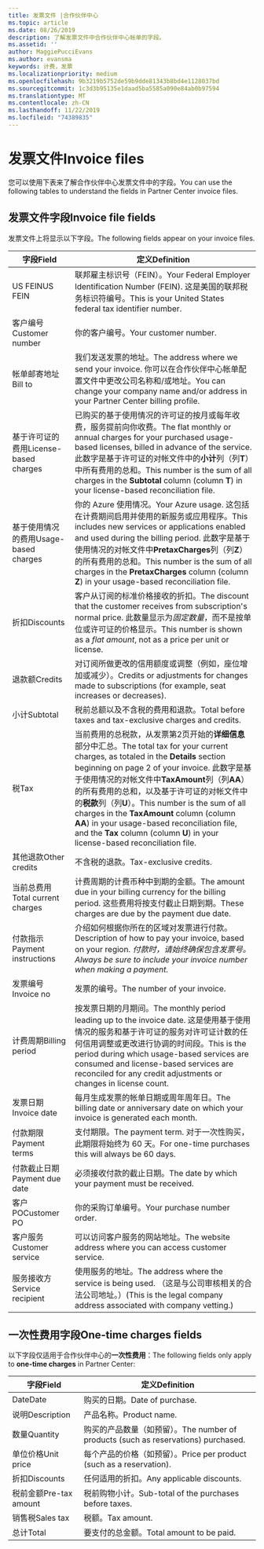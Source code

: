 ```yaml
---
title: 发票文件 |合作伙伴中心
ms.topic: article
ms.date: 08/26/2019
description: 了解发票文件中合作伙伴中心帐单的字段。
ms.assetid: ''
author: MaggiePucciEvans
ms.author: evansma
keywords: 计费，发票
ms.localizationpriority: medium
ms.openlocfilehash: 9b3219b5752de59b9dde81343b8bd4e1128037bd
ms.sourcegitcommit: 1c3d3b95135e1daad5ba5585a090e84ab0b97594
ms.translationtype: MT
ms.contentlocale: zh-CN
ms.lasthandoff: 11/22/2019
ms.locfileid: "74389835"
---
```

# <a name="invoice-files"></a><span data-ttu-id="bcb3a-104">发票文件</span><span class="sxs-lookup"><span data-stu-id="bcb3a-104">Invoice files</span></span>

<span data-ttu-id="bcb3a-105">您可以使用下表来了解合作伙伴中心发票文件中的字段。</span><span class="sxs-lookup"><span data-stu-id="bcb3a-105">You can use the following tables to understand the fields in Partner Center invoice files.</span></span>

## <a name="invoice-file-fields"></a><span data-ttu-id="bcb3a-106">发票文件字段</span><span class="sxs-lookup"><span data-stu-id="bcb3a-106">Invoice file fields</span></span>

<span data-ttu-id="bcb3a-107">发票文件上将显示以下字段。</span><span class="sxs-lookup"><span data-stu-id="bcb3a-107">The following fields appear on your invoice files.</span></span>

| <span data-ttu-id="bcb3a-108">字段</span><span class="sxs-lookup"><span data-stu-id="bcb3a-108">Field</span></span> | <span data-ttu-id="bcb3a-109">定义</span><span class="sxs-lookup"><span data-stu-id="bcb3a-109">Definition</span></span> |
| ----- | ---------- |
| <span data-ttu-id="bcb3a-110">US FEIN</span><span class="sxs-lookup"><span data-stu-id="bcb3a-110">US FEIN</span></span> | <span data-ttu-id="bcb3a-111">联邦雇主标识号（FEIN）。</span><span class="sxs-lookup"><span data-stu-id="bcb3a-111">Your Federal Employer Identification Number (FEIN).</span></span> <span data-ttu-id="bcb3a-112">这是美国的联邦税务标识符编号。</span><span class="sxs-lookup"><span data-stu-id="bcb3a-112">This is your United States federal tax identifier number.</span></span> |
| <span data-ttu-id="bcb3a-113">客户编号</span><span class="sxs-lookup"><span data-stu-id="bcb3a-113">Customer number</span></span> | <span data-ttu-id="bcb3a-114">你的客户编号。</span><span class="sxs-lookup"><span data-stu-id="bcb3a-114">Your customer number.</span></span> |
| <span data-ttu-id="bcb3a-115">帐单邮寄地址</span><span class="sxs-lookup"><span data-stu-id="bcb3a-115">Bill to</span></span> | <span data-ttu-id="bcb3a-116">我们发送发票的地址。</span><span class="sxs-lookup"><span data-stu-id="bcb3a-116">The address where we send your invoice.</span></span> <span data-ttu-id="bcb3a-117">你可以在合作伙伴中心帐单配置文件中更改公司名称和/或地址。</span><span class="sxs-lookup"><span data-stu-id="bcb3a-117">You can change your company name and/or address in your Partner Center billing profile.</span></span> |
| <span data-ttu-id="bcb3a-118">基于许可证的费用</span><span class="sxs-lookup"><span data-stu-id="bcb3a-118">License-based charges</span></span> | <span data-ttu-id="bcb3a-119">已购买的基于使用情况的许可证的按月或每年收费，服务提前向你收费。</span><span class="sxs-lookup"><span data-stu-id="bcb3a-119">The flat monthly or annual charges for your purchased usage-based licenses, billed in advance of the service.</span></span> <span data-ttu-id="bcb3a-120">此数字是基于许可证的对帐文件中的**小计**列（列**T**）中所有费用的总和。</span><span class="sxs-lookup"><span data-stu-id="bcb3a-120">This number is the sum of all charges in the **Subtotal** column (column **T**) in your license-based reconciliation file.</span></span> |
| <span data-ttu-id="bcb3a-121">基于使用情况的费用</span><span class="sxs-lookup"><span data-stu-id="bcb3a-121">Usage-based charges</span></span> | <span data-ttu-id="bcb3a-122">你的 Azure 使用情况。</span><span class="sxs-lookup"><span data-stu-id="bcb3a-122">Your Azure usage.</span></span> <span data-ttu-id="bcb3a-123">这包括在计费期间启用并使用的新服务或应用程序。</span><span class="sxs-lookup"><span data-stu-id="bcb3a-123">This includes new services or applications enabled and used during the billing period.</span></span> <span data-ttu-id="bcb3a-124">此数字是基于使用情况的对帐文件中**PretaxCharges**列（列**Z**）的所有费用的总和。</span><span class="sxs-lookup"><span data-stu-id="bcb3a-124">This number is the sum of all charges in the **PretaxCharges** column (column **Z**) in your usage-based reconciliation file.</span></span> |
| <span data-ttu-id="bcb3a-125">折扣</span><span class="sxs-lookup"><span data-stu-id="bcb3a-125">Discounts</span></span> | <span data-ttu-id="bcb3a-126">客户从订阅的标准价格接收的折扣。</span><span class="sxs-lookup"><span data-stu-id="bcb3a-126">The discount that the customer receives from subscription's normal price.</span></span> <span data-ttu-id="bcb3a-127">此数量显示为*固定数量*，而不是按单位或许可证的价格显示。</span><span class="sxs-lookup"><span data-stu-id="bcb3a-127">This number is shown as a *flat amount*, not as a price per unit or license.</span></span> |
| <span data-ttu-id="bcb3a-128">退款额</span><span class="sxs-lookup"><span data-stu-id="bcb3a-128">Credits</span></span> | <span data-ttu-id="bcb3a-129">对订阅所做更改的信用额度或调整（例如，座位增加或减少）。</span><span class="sxs-lookup"><span data-stu-id="bcb3a-129">Credits or adjustments for changes made to subscriptions (for example, seat increases or decreases).</span></span> |
| <span data-ttu-id="bcb3a-130">小计</span><span class="sxs-lookup"><span data-stu-id="bcb3a-130">Subtotal</span></span> | <span data-ttu-id="bcb3a-131">税前总额以及不含税的费用和退款。</span><span class="sxs-lookup"><span data-stu-id="bcb3a-131">Total before taxes and tax-exclusive charges and credits.</span></span> |
| <span data-ttu-id="bcb3a-132">税</span><span class="sxs-lookup"><span data-stu-id="bcb3a-132">Tax</span></span> | <span data-ttu-id="bcb3a-133">当前费用的总税款，从发票第2页开始的**详细信息**部分中汇总。</span><span class="sxs-lookup"><span data-stu-id="bcb3a-133">The total tax for your current charges, as totaled in the **Details** section beginning on page 2 of your invoice.</span></span> <span data-ttu-id="bcb3a-134">此数字是基于使用情况的对帐文件中**TaxAmount**列（列**AA**）的所有费用的总和，以及基于许可证的对帐文件中的**税款**列（列**U**）。</span><span class="sxs-lookup"><span data-stu-id="bcb3a-134">This number is the sum of all charges in the **TaxAmount** column (column **AA**) in your usage-based reconciliation file, and the **Tax** column (column **U**) in your license-based reconciliation file.</span></span> |
| <span data-ttu-id="bcb3a-135">其他退款</span><span class="sxs-lookup"><span data-stu-id="bcb3a-135">Other credits</span></span> | <span data-ttu-id="bcb3a-136">不含税的退款。</span><span class="sxs-lookup"><span data-stu-id="bcb3a-136">Tax-exclusive credits.</span></span> |
| <span data-ttu-id="bcb3a-137">当前总费用</span><span class="sxs-lookup"><span data-stu-id="bcb3a-137">Total current charges</span></span> | <span data-ttu-id="bcb3a-138">计费周期的计费币种中到期的金额。</span><span class="sxs-lookup"><span data-stu-id="bcb3a-138">The amount due in your billing currency for the billing period.</span></span> <span data-ttu-id="bcb3a-139">这些费用将按支付截止日期到期。</span><span class="sxs-lookup"><span data-stu-id="bcb3a-139">These charges are due by the payment due date.</span></span> |
| <span data-ttu-id="bcb3a-140">付款指示</span><span class="sxs-lookup"><span data-stu-id="bcb3a-140">Payment instructions</span></span> | <span data-ttu-id="bcb3a-141">介绍如何根据你所在的区域对发票进行付款。</span><span class="sxs-lookup"><span data-stu-id="bcb3a-141">Description of how to pay your invoice, based on your region.</span></span> <span data-ttu-id="bcb3a-142">*付款时，请始终确保包含发票号。*</span><span class="sxs-lookup"><span data-stu-id="bcb3a-142">*Always be sure to include your invoice number when making a payment.*</span></span> |
| <span data-ttu-id="bcb3a-143">发票编号</span><span class="sxs-lookup"><span data-stu-id="bcb3a-143">Invoice no</span></span> | <span data-ttu-id="bcb3a-144">发票的编号。</span><span class="sxs-lookup"><span data-stu-id="bcb3a-144">The number of your invoice.</span></span> |
| <span data-ttu-id="bcb3a-145">计费周期</span><span class="sxs-lookup"><span data-stu-id="bcb3a-145">Billing period</span></span> | <span data-ttu-id="bcb3a-146">按发票日期的月期间。</span><span class="sxs-lookup"><span data-stu-id="bcb3a-146">The monthly period leading up to the invoice date.</span></span> <span data-ttu-id="bcb3a-147">这是使用基于使用情况的服务和基于许可证的服务对许可证计数的任何信用调整或更改进行协调的时间段。</span><span class="sxs-lookup"><span data-stu-id="bcb3a-147">This is the period during which usage-based services are consumed and license-based services are reconciled for any credit adjustments or changes in license count.</span></span> |
| <span data-ttu-id="bcb3a-148">发票日期</span><span class="sxs-lookup"><span data-stu-id="bcb3a-148">Invoice date</span></span> | <span data-ttu-id="bcb3a-149">每月生成发票的帐单日期或周年周年日。</span><span class="sxs-lookup"><span data-stu-id="bcb3a-149">The billing date or anniversary date on which your invoice is generated each month.</span></span> |
| <span data-ttu-id="bcb3a-150">付款期限</span><span class="sxs-lookup"><span data-stu-id="bcb3a-150">Payment terms</span></span> | <span data-ttu-id="bcb3a-151">支付期限。</span><span class="sxs-lookup"><span data-stu-id="bcb3a-151">The payment term.</span></span> <span data-ttu-id="bcb3a-152">对于一次性购买，此期限将始终为 60 天。</span><span class="sxs-lookup"><span data-stu-id="bcb3a-152">For one-time purchases this will always be 60 days.</span></span> |
| <span data-ttu-id="bcb3a-153">付款截止日期</span><span class="sxs-lookup"><span data-stu-id="bcb3a-153">Payment due date</span></span> | <span data-ttu-id="bcb3a-154">必须接收付款的截止日期。</span><span class="sxs-lookup"><span data-stu-id="bcb3a-154">The date by which your payment must be received.</span></span> |
| <span data-ttu-id="bcb3a-155">客户 PO</span><span class="sxs-lookup"><span data-stu-id="bcb3a-155">Customer PO</span></span> | <span data-ttu-id="bcb3a-156">你的采购订单编号。</span><span class="sxs-lookup"><span data-stu-id="bcb3a-156">Your purchase number order.</span></span> |
| <span data-ttu-id="bcb3a-157">客户服务</span><span class="sxs-lookup"><span data-stu-id="bcb3a-157">Customer service</span></span> | <span data-ttu-id="bcb3a-158">可以访问客户服务的网站地址。</span><span class="sxs-lookup"><span data-stu-id="bcb3a-158">The website address where you can access customer service.</span></span> |
| <span data-ttu-id="bcb3a-159">服务接收方</span><span class="sxs-lookup"><span data-stu-id="bcb3a-159">Service recipient</span></span> | <span data-ttu-id="bcb3a-160">使用服务的地址。</span><span class="sxs-lookup"><span data-stu-id="bcb3a-160">The address where the service is being used.</span></span> <span data-ttu-id="bcb3a-161">（这是与公司审核相关的合法公司地址。）</span><span class="sxs-lookup"><span data-stu-id="bcb3a-161">(This is the legal company address associated with company vetting.)</span></span> |

## <a name="one-time-charges-fields"></a><span data-ttu-id="bcb3a-162">一次性费用字段</span><span class="sxs-lookup"><span data-stu-id="bcb3a-162">One-time charges fields</span></span>

<span data-ttu-id="bcb3a-163">以下字段仅适用于合作伙伴中心的**一次性费用**：</span><span class="sxs-lookup"><span data-stu-id="bcb3a-163">The following fields only apply to **one-time charges** in Partner Center:</span></span>

| <span data-ttu-id="bcb3a-164">字段</span><span class="sxs-lookup"><span data-stu-id="bcb3a-164">Field</span></span> | <span data-ttu-id="bcb3a-165">定义</span><span class="sxs-lookup"><span data-stu-id="bcb3a-165">Definition</span></span> |
| ----- | ---------- |
| <span data-ttu-id="bcb3a-166">Date</span><span class="sxs-lookup"><span data-stu-id="bcb3a-166">Date</span></span> | <span data-ttu-id="bcb3a-167">购买的日期。</span><span class="sxs-lookup"><span data-stu-id="bcb3a-167">Date of purchase.</span></span> |
| <span data-ttu-id="bcb3a-168">说明</span><span class="sxs-lookup"><span data-stu-id="bcb3a-168">Description</span></span> | <span data-ttu-id="bcb3a-169">产品名称。</span><span class="sxs-lookup"><span data-stu-id="bcb3a-169">Product name.</span></span> |
| <span data-ttu-id="bcb3a-170">数量</span><span class="sxs-lookup"><span data-stu-id="bcb3a-170">Quantity</span></span> | <span data-ttu-id="bcb3a-171">购买的产品数量（如预留）。</span><span class="sxs-lookup"><span data-stu-id="bcb3a-171">The number of products (such as reservations) purchased.</span></span> |
| <span data-ttu-id="bcb3a-172">单位价格</span><span class="sxs-lookup"><span data-stu-id="bcb3a-172">Unit price</span></span> | <span data-ttu-id="bcb3a-173">每个产品的价格（如预留）。</span><span class="sxs-lookup"><span data-stu-id="bcb3a-173">Price per product (such as a reservation).</span></span> |
| <span data-ttu-id="bcb3a-174">折扣</span><span class="sxs-lookup"><span data-stu-id="bcb3a-174">Discounts</span></span> | <span data-ttu-id="bcb3a-175">任何适用的折扣。</span><span class="sxs-lookup"><span data-stu-id="bcb3a-175">Any applicable discounts.</span></span> |
| <span data-ttu-id="bcb3a-176">税前金额</span><span class="sxs-lookup"><span data-stu-id="bcb3a-176">Pre-tax amount</span></span> | <span data-ttu-id="bcb3a-177">税前购物小计。</span><span class="sxs-lookup"><span data-stu-id="bcb3a-177">Sub-total of the purchases before taxes.</span></span> |
| <span data-ttu-id="bcb3a-178">销售税</span><span class="sxs-lookup"><span data-stu-id="bcb3a-178">Sales tax</span></span> | <span data-ttu-id="bcb3a-179">税额。</span><span class="sxs-lookup"><span data-stu-id="bcb3a-179">Tax amount.</span></span> |
| <span data-ttu-id="bcb3a-180">总计</span><span class="sxs-lookup"><span data-stu-id="bcb3a-180">Total</span></span> | <span data-ttu-id="bcb3a-181">要支付的总金额。</span><span class="sxs-lookup"><span data-stu-id="bcb3a-181">Total amount to be paid.</span></span> |
